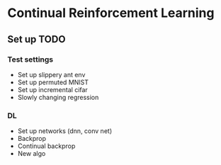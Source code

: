 # Continual Reinforcement Learning

## Set up TODO
### Test settings
 * Set up slippery ant env
 * Set up permuted MNIST
 * Set up incremental cifar
 * Slowly changing regression

### DL
 * Set up networks (dnn, conv net)
 * Backprop
 * Continual backprop
 * New algo
